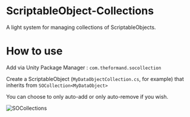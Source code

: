 # ScriptableObject-Collections
A light system for managing collections of ScriptableObjects.

# How to use
 Add via Unity Package Manager : ```com.theformand.socollection```
 
 Create a ScriptableObject (```MyDataObjectCollection.cs```, for example) that inherits from ```SOCollection<MyDataObject>```
 
 You can choose to only auto-add or only auto-remove if you wish.
 
![SOCollections](https://user-images.githubusercontent.com/9436242/236463520-12a3b4a0-69ea-4c9f-abba-f40dc4891118.gif)
